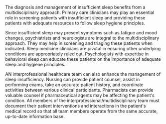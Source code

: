 The diagnosis and management of insufficient sleep benefits from a multidisciplinary approach. Primary care clinicians may play an essential role in screening patients with insufficient sleep and providing these patients with adequate resources to follow sleep hygiene principles.

Since insufficient sleep may present symptoms such as fatigue and mood changes, psychiatrists and neurologists are integral to the multidisciplinary approach. They may help in screening and triaging these patients when indicated. Sleep medicine clinicians are pivotal in ensuring other underlying conditions are appropriately ruled out. Psychologists with expertise in behavioral sleep can educate these patients on the importance of adequate sleep and hygiene principles.

AN interprofessional healthcare team can also enhance the management of sleep insufficiency. Nursing can provide patient counsel, assist in performing exams, take an accurate patient history, and coordinate activities between various clinical participants. Pharmacists can provide valuable counsel if pharmaceutical agents may be affecting the patient's condition. All members of the interprofessional/multidisciplinary team must document their patient interventions and interactions in the patient's medical record so that all team members operate from the same accurate, up-to-date information base.